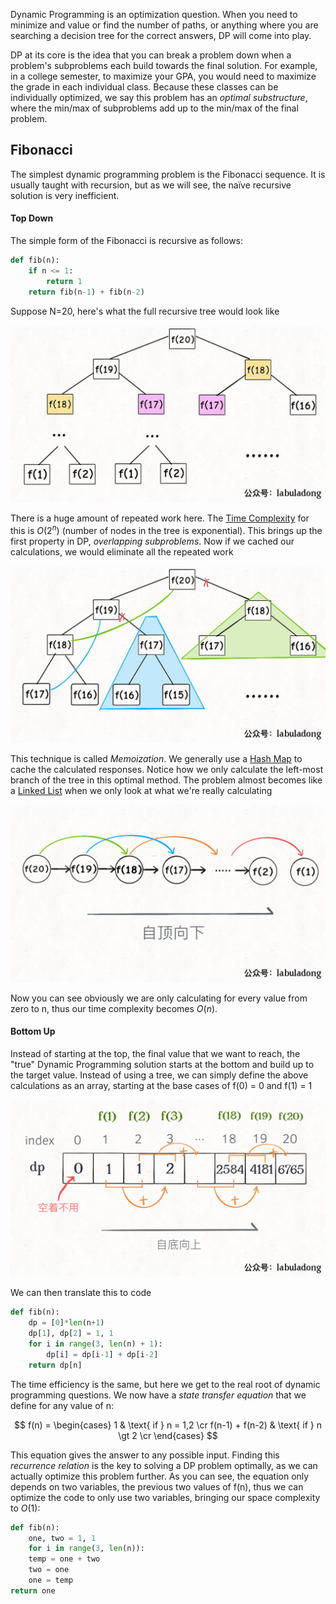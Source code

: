 
Dynamic Programming is an optimization question. When you need to minimize and value or find the number of paths, or anything where you are searching a decision tree for the correct answers, DP will come into play.

DP at its core is the idea that you can break a problem down when a problem's subproblems each build towards the final solution. For example, in a college semester, to maximize your GPA, you would need to maximize the grade in each individual class. Because these classes can be individually optimized, we say this problem has an *optimal substructure*, where the min/max of subproblems add up to the min/max of the final problem. 

## Fibonacci

The simplest dynamic programming problem is the Fibonacci sequence. It is usually taught with recursion, but as we will see, the naïve recursive solution is very inefficient.

#### Top Down

The simple form of the Fibonacci is recursive as follows:

```python
def fib(n):
	if n <= 1:
		return 1
	return fib(n-1) + fib(n-2)
```

Suppose N=20, here's what the full recursive tree would look like

![](../../Attachments/Pasted%20image%2020221229165544.png)

There is a huge amount of repeated work here. The [Time Complexity](../Time%20&%20Space%20Complexity.md) for this is $O(2^n)$ (number of nodes in the tree is exponential). This brings up the first property in DP, *overlapping subproblems*. Now if we cached our calculations, we would eliminate all the repeated work

![](../../Attachments/Pasted%20image%2020221229165812.png)

This technique is called *Memoization*. We generally use a [Hash Map](../Data%20Structures/Hash%20Maps.md) to cache the calculated responses. Notice how we only calculate the left-most branch of the tree in this optimal method. The problem almost becomes like a [Linked List](../Data%20Structures/Linked%20Lists.md) when we only look at what we're really calculating

![](../../Attachments/Pasted%20image%2020221229170030.png)

Now you can see obviously we are only calculating for every value from zero to n, thus our time complexity becomes $O(n)$.


#### Bottom Up

Instead of starting at the top, the final value that we want to reach, the "true" Dynamic Programming solution starts at the bottom and build up to the target value. Instead of using a tree, we can simply define the above calculations as an array, starting at the base cases of f(0) = 0 and f(1) = 1

![](../../Attachments/Pasted%20image%2020221229172216.png)

We can then translate this to code

```python
def fib(n):
	dp = [0]*len(n+1)
	dp[1], dp[2] = 1, 1
	for i in range(3, len(n) + 1):
		dp[i] = dp[i-1] + dp[i-2]
	return dp[n]
```


The time efficiency is the same, but here we get to the real root of dynamic programming questions. We now have a *state transfer equation* that we define for any value of n:

$$
f(n) =
\begin{cases}
1  & \text{ if } n = 1,2 \cr
f(n-1) + f(n-2) & \text{ if } n \gt 2 \cr
\end{cases}
$$

This equation gives the answer to any possible input. Finding this *recurrence relation* is the key to solving a DP problem optimally, as we can actually optimize this problem further. As you can see, the equation only depends on two variables, the previous two values of f(n), thus we can optimize the code to only use two variables, bringing our space complexity to $O(1)$:

```python
def fib(n):
	one, two = 1, 1
	for i in range(3, len(n)):
	temp = one + two
	two = one
	one = temp
return one
```